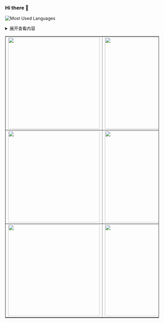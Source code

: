 ### Hi there 👋
![Most Used Languages](https://github-readme-stats.vercel.app/api/top-langs/?username=1328552867&theme=dark&layout=compact)
<details>
 <summary>展开查看内容</summary>
 这是展开后的内容。
</details>

<table border="1">
<tr>
<td><img src=["http://tva3.sinaimg.cn/large/de80a5ably1h08jml7065g205k065q4e.gif"](http://tva3.sinaimg.cn/large/006BdrJkgy1gtapoqhskxg3034034q49.gif) width="300" height="300"></td>
<td><img src="http://tva3.sinaimg.cn/large/de80a5ably1h08jml7065g205k065q4e.gif" width="300" height="300"></td>
<td><img src="http://tva3.sinaimg.cn/large/de80a5ably1h08jml7065g205k065q4e.gif" width="300" height="300"></td>
</tr>
<tr>
<td><img src="http://tva3.sinaimg.cn/large/de80a5ably1h08jml7065g205k065q4e.gif" width="300" height="300"></td>
<td><img src="http://tva3.sinaimg.cn/large/de80a5ably1h08jml7065g205k065q4e.gif" width="300" height="300"></td>
<td><img src="http://tva3.sinaimg.cn/large/de80a5ably1h08jml7065g205k065q4e.gif" width="300" height="300"></td>
</tr>
<tr>
<td><img src="http://tva3.sinaimg.cn/large/de80a5ably1h08jml7065g205k065q4e.gif" width="300" height="300"></td>
<td><img src="http://tva3.sinaimg.cn/large/de80a5ably1h08jml7065g205k065q4e.gif" width="300" height="300"></td>
<td><img src="http://tva3.sinaimg.cn/large/de80a5ably1h08jml7065g205k065q4e.gif" width="300" height="300"></td>
</tr>
</table>
<!--
**1328552867/1328552867** is a ✨ _special_ ✨ repository because its `README.md` (this file) appears on your GitHub profile.

Here are some ideas to get you started:

- 🔭 I’m currently working on ...
- 🌱 I’m currently learning ...
- 👯 I’m looking to collaborate on ...
- 🤔 I’m looking for help with ...
- 💬 Ask me about ...
- 📫 How to reach me: ...
- 😄 Pronouns: ...
- ⚡ Fun fact: ...
-->

